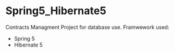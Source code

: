 # Spring5_Hibernate5

Contracts Managment Project for database use.
Framwework used:
 - Spring 5
 - Hibernate 5
